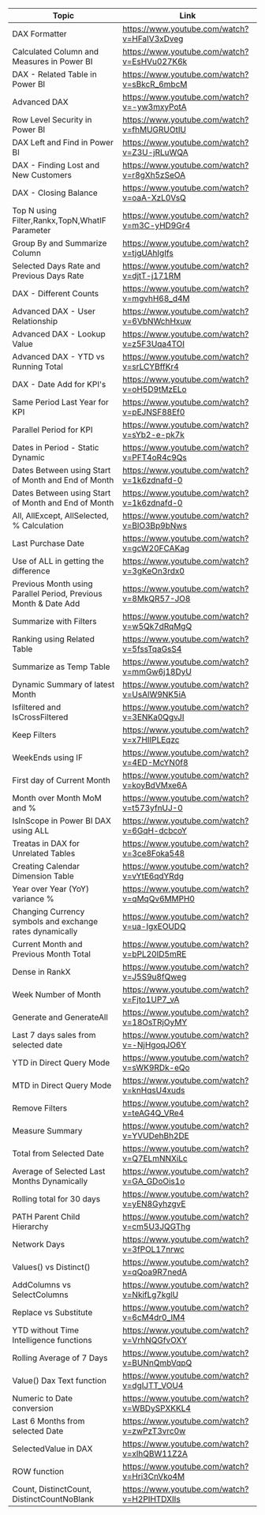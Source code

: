 | Topic | Link |
| ----- | ---- |
| DAX Formatter | https://www.youtube.com/watch?v=HFaIV3xDveg |
| Calculated Column and Measures in Power BI |	https://www.youtube.com/watch?v=EsHVu027K6k |
| DAX - Related Table in Power BI |	https://www.youtube.com/watch?v=sBkcR_6mbcM |
| Advanced DAX |	https://www.youtube.com/watch?v=-yw3mxyPotA |
| Row Level Security in Power BI |	https://www.youtube.com/watch?v=fhMUGRUOtIU |
| DAX Left and Find in Power BI |	https://www.youtube.com/watch?v=Z3U-jRLuWQA |
| DAX - Finding Lost and New Customers |	https://www.youtube.com/watch?v=r8gXh5zSeOA |
| DAX - Closing Balance |	https://www.youtube.com/watch?v=oaA-XzL0VsQ |
| Top N using Filter,Rankx,TopN,WhatIF Parameter |	https://www.youtube.com/watch?v=m3C-yHD9Gr4 |
| Group By and Summarize Column |	https://www.youtube.com/watch?v=tjgUAhIgIfs |
| Selected Days Rate and Previous Days Rate |	https://www.youtube.com/watch?v=djtT-j171RM |
| DAX - Different Counts |	https://www.youtube.com/watch?v=mgvhH68_d4M |
| Advanced DAX - User Relationship |	https://www.youtube.com/watch?v=6VbNWchHxuw |
| Advanced DAX - Lookup Value |	https://www.youtube.com/watch?v=z5F3Uqa4TOI |
| Advanced DAX - YTD vs Running Total |	https://www.youtube.com/watch?v=srLCYBffKr4 |
| DAX - Date Add for KPI's |	https://www.youtube.com/watch?v=oH5D9tMzELo |
| Same Period Last Year for KPI |	https://www.youtube.com/watch?v=pEJNSF88Ef0 |
| Parallel Period for KPI |	https://www.youtube.com/watch?v=sYb2-e-pk7k |
| Dates in Period - Static Dynamic |	https://www.youtube.com/watch?v=PFT4oR4c9Qs |
| Dates Between using Start of Month and End of Month |	https://www.youtube.com/watch?v=1k6zdnafd-0 |
| Dates Between using Start of Month and End of Month |	https://www.youtube.com/watch?v=1k6zdnafd-0 |
| All, AllExcept, AllSelected, % Calculation | https://www.youtube.com/watch?v=BlO3Bp9bNws |
| Last Purchase Date | https://www.youtube.com/watch?v=gcW20FCAKag |
| Use of ALL in getting the difference | https://www.youtube.com/watch?v=3gKeOn3rdx0 |
| Previous Month using Parallel Period, Previous Month & Date Add | https://www.youtube.com/watch?v=8MkQR57-JO8 |
| Summarize with Filters | https://www.youtube.com/watch?v=w5Qk7dRqMgQ |
| Ranking using Related Table | https://www.youtube.com/watch?v=5fssTqaGsS4 |
| Summarize as Temp Table | https://www.youtube.com/watch?v=mmGw6j18DyU |
| Dynamic Summary of latest Month | https://www.youtube.com/watch?v=UsAlW9NK5iA |
| Isfiltered and IsCrossFiltered | https://www.youtube.com/watch?v=3ENKa0QgvJI |
| Keep Filters | https://www.youtube.com/watch?v=x7HIIPLEqzc |
| WeekEnds using IF | https://www.youtube.com/watch?v=4ED-McYN0f8 
| First day of Current Month | https://www.youtube.com/watch?v=koyBdVMxe6A |
| Month over Month MoM and % | https://www.youtube.com/watch?v=t573yfnUJ-0 |
| IsInScope in Power BI DAX using ALL | https://www.youtube.com/watch?v=6GqH-dcbcoY |
| Treatas in DAX for Unrelated Tables | https://www.youtube.com/watch?v=3ce8Foka548 |
| Creating Calendar Dimension Table | https://www.youtube.com/watch?v=vYtE6qdYRdg |
| Year over Year (YoY) variance % | https://www.youtube.com/watch?v=qMqQv6MMPH0 |
| Changing Currency symbols and exchange rates dynamically | https://www.youtube.com/watch?v=ua-IgxEOUDQ |
| Current Month and Previous Month Total | https://www.youtube.com/watch?v=bPL20ID5mRE |
| Dense in RankX | https://www.youtube.com/watch?v=J5S9u8fQweg |
| Week Number of Month | https://www.youtube.com/watch?v=Fjto1UP7_vA |
| Generate and GenerateAll | https://www.youtube.com/watch?v=18OsTRjOyMY |
| Last 7 days sales from selected date | https://www.youtube.com/watch?v=-NjHgoqJO6Y |
| YTD in Direct Query Mode | https://www.youtube.com/watch?v=sWK9RDk-eQo |
| MTD in Direct Query Mode | https://www.youtube.com/watch?v=knHqsU4xuds |
| Remove Filters | https://www.youtube.com/watch?v=teAG4Q_VRe4 |
| Measure Summary | https://www.youtube.com/watch?v=YVUDehBh2DE |
| Total from Selected Date | https://www.youtube.com/watch?v=Q7ELmNNXiLc |
| Average of Selected Last Months Dynamically | https://www.youtube.com/watch?v=GA_GDoOis1o |
| Rolling total for 30 days | https://www.youtube.com/watch?v=yEN8GyhzgvE |
| PATH Parent Child Hierarchy | https://www.youtube.com/watch?v=cm5U3JQGThg |
| Network Days | https://www.youtube.com/watch?v=3fPOL17nrwc |
| Values() vs Distinct() | https://www.youtube.com/watch?v=qQoa9R7nedA |
| AddColumns vs SelectColumns | https://www.youtube.com/watch?v=NkifLg7kglU |
| Replace vs Substitute | https://www.youtube.com/watch?v=6cM4dr0_IM4 |
| YTD without Time Intelligence functions | https://www.youtube.com/watch?v=VrhNQGfvOXY |
| Rolling Average of 7 Days | https://www.youtube.com/watch?v=BUNnQmbVqpQ |
| Value() Dax Text function | https://www.youtube.com/watch?v=dgIJTT_VOU4 |
| Numeric to Date conversion | https://www.youtube.com/watch?v=WBDySPXKKL4 |
| Last 6 Months from selected Date | https://www.youtube.com/watch?v=zwPzT3vrc0w |
| SelectedValue in DAX| https://www.youtube.com/watch?v=xlhQBW11Z2A |
| ROW function | https://www.youtube.com/watch?v=Hri3CnVko4M |
| Count, DistinctCount, DistinctCountNoBlank | https://www.youtube.com/watch?v=H2PIHTDXIIs |
